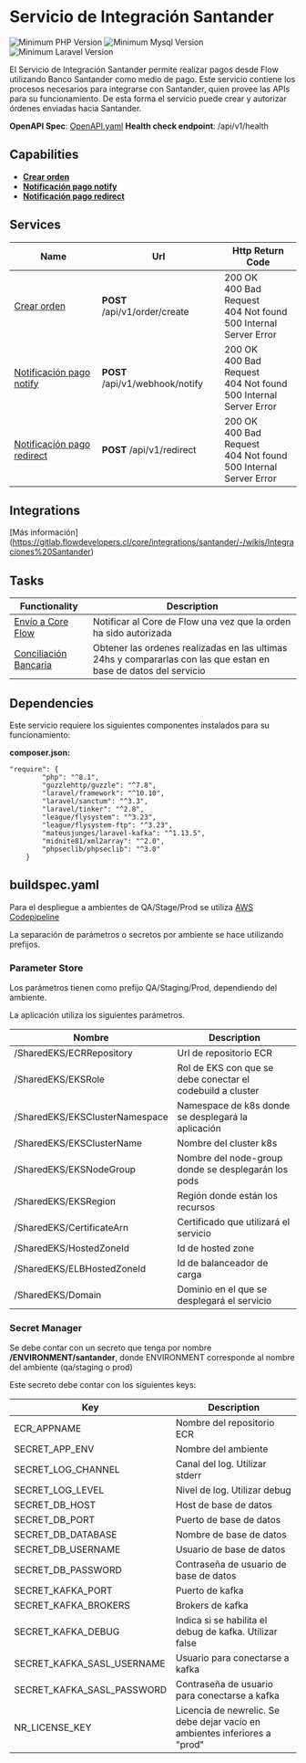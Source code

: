 # Servicio de Integración Santander
![Minimum PHP Version](https://shields.io/badge/PHP-8.1.0-blue) ![Minimum Mysql Version](https://shields.io/badge/mysql-8.0-blue) ![Minimum Laravel Version](https://shields.io/badge/laravel-10.0.0-blue)

El Servicio de Integración Santander permite realizar pagos desde Flow utilizando Banco Santander como medio de pago. Este servicio contiene los procesos necesarios para integrarse con Santander, quien provee las APIs para su funcionamiento. De esta forma el servicio puede crear y autorizar órdenes enviadas hacia Santander.

**OpenAPI Spec**: [OpenAPI.yaml](/openapi.yaml)
**Health check endpoint**: /api/v1/health

## Capabilities

-  **[Crear orden](https://gitlab.flowdevelopers.cl/core/integrations/santander/-/wikis/Inscripcion-carro)** 
-  **[Notificación pago notify](https://gitlab.flowdevelopers.cl/core/integrations/santander/-/wikis/Notificacion-pago-MPOUT)** 
-  **[Notificación pago redirect](https://gitlab.flowdevelopers.cl/core/integrations/santander/-/wikis/Notificaci%C3%B3n-pago-MPFIN)**


## Services
| Name |Url|Http Return Code|
|------|---|----------------|
| [Crear orden](https://gitlab.flowdevelopers.cl/core/integrations/santander/-/wikis/Inscripcion-carro) | **POST** /api/v1/order/create | 200 OK  <br> 400 Bad Request  <br> 404 Not found <br>500 Internal Server Error
| [Notificación pago notify](https://gitlab.flowdevelopers.cl/core/integrations/santander/-/wikis/Notificacion-pago-MPOUT) | **POST** /api/v1/webhook/notify | 200 OK  <br> 400 Bad Request  <br> 404 Not found <br>500 Internal Server Error
| [Notificación pago redirect](https://gitlab.flowdevelopers.cl/core/integrations/santander/-/wikis/Notificaci%C3%B3n-pago-MPFIN) | **POST** /api/v1/redirect | 200 OK  <br> 400 Bad Request  <br> 404 Not found <br>500 Internal Server Error

## Integrations

[Más información] (https://gitlab.flowdevelopers.cl/core/integrations/santander/-/wikis/Integraciones%20Santander)

## Tasks

| Functionality |Description |
|---------------|------------|
| [Envío a Core Flow](https://gitlab.flowdevelopers.cl/core/integrations/santander/-/wikis/proceso-notificacion-core-flow) | Notificar al Core de Flow una vez que la orden ha sido autorizada |
|[Conciliación Bancaria](https://gitlab.flowdevelopers.cl/core/integrations/santander/-/wikis/conciliacion)| Obtener las ordenes realizadas en las ultimas 24hs y compararlas con las que estan en base de datos del servicio |

## Dependencies

Este servicio requiere los siguientes componentes instalados para su funcionamiento:

**composer.json:**
```
"require": {
        "php": "^8.1",
        "guzzlehttp/guzzle": "^7.8",
        "laravel/framework": "^10.10",
        "laravel/sanctum": "^3.3",
        "laravel/tinker": "^2.8",
        "league/flysystem": "^3.23",
        "league/flysystem-ftp": "^3.23",
        "mateusjunges/laravel-kafka": "^1.13.5",
        "midnite81/xml2array": "^2.0",
        "phpseclib/phpseclib": "^3.0"
    }
```

## buildspec.yaml

Para el despliegue a ambientes de QA/Stage/Prod se utiliza [AWS Codepipeline](https://aws.amazon.com/es/codepipeline/)

La separación de parámetros o secretos por ambiente se hace utilizando prefijos.

### Parameter Store

Los parámetros tienen como prefijo QA/Staging/Prod, dependiendo del ambiente. 

La aplicación utiliza los siguientes parámetros.

| Nombre | Description |
|-----|-------------|
|/SharedEKS/ECRRepository| Url de repositorio ECR|
|/SharedEKS/EKSRole| Rol de EKS con que se debe conectar el codebuild a cluster|
|/SharedEKS/EKSClusterNamespace| Namespace de k8s donde se desplegará la aplicación|
|/SharedEKS/EKSClusterName| Nombre del cluster k8s|
|/SharedEKS/EKSNodeGroup| Nombre del node-group donde se desplegarán los pods|
|/SharedEKS/EKSRegion|Región donde están los recursos|
|/SharedEKS/CertificateArn|Certificado que utilizará el servicio|
|/SharedEKS/HostedZoneId|Id de hosted zone|
|/SharedEKS/ELBHostedZoneId|Id de balanceador de carga|
|/SharedEKS/Domain|Dominio en el que se desplegará el servicio|

### Secret Manager

Se debe contar con un secreto que tenga por nombre **/ENVIRONMENT/santander**, donde ENVIRONMENT corresponde al nombre del ambiente (qa/staging o prod)

Este secreto debe contar con los siguientes keys:

| Key | Description |
|-----|-------------|
|ECR_APPNAME|Nombre del repositorio ECR|
|SECRET_APP_ENV|Nombre del ambiente|
|SECRET_LOG_CHANNEL|Canal del log. Utilizar stderr|
|SECRET_LOG_LEVEL|Nivel de log. Utilizar debug|
|SECRET_DB_HOST| Host de base de datos|
|SECRET_DB_PORT| Puerto de base de datos|
|SECRET_DB_DATABASE| Nombre de base de datos|
|SECRET_DB_USERNAME| Usuario de base de datos|
|SECRET_DB_PASSWORD| Contraseña de usuario de base de datos|
|SECRET_KAFKA_PORT|Puerto de kafka|
|SECRET_KAFKA_BROKERS|Brokers de kafka|
|SECRET_KAFKA_DEBUG| Indica si se habilita el debug de kafka. Utilizar false|
|SECRET_KAFKA_SASL_USERNAME| Usuario para conectarse a kafka|
|SECRET_KAFKA_SASL_PASSWORD| Contraseña de usuario para conectarse a kafka|
|NR_LICENSE_KEY| Licencia de newrelic. Se debe dejar vacío en ambientes inferiores a "prod"|


